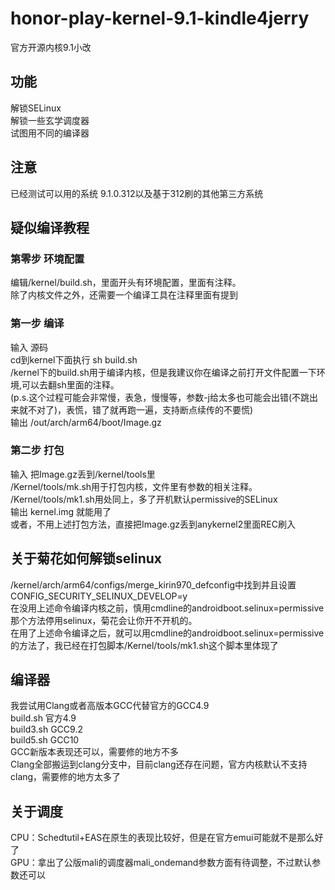 # honor-play-kernel-9.1-kindle4jerry
官方开源内核9.1小改  
## 功能
解锁SELinux  
解锁一些玄学调度器  
试图用不同的编译器  
## 注意
已经测试可以用的系统 9.1.0.312以及基于312刷的其他第三方系统  
## 疑似编译教程
### 第零步 环境配置
编辑/kernel/build.sh，里面开头有环境配置，里面有注释。  
除了内核文件之外，还需要一个编译工具在注释里面有提到  
### 第一步 编译
输入 源码  
cd到kernel下面执行 sh build.sh  
/kernel下的build.sh用于编译内核，但是我建议你在编译之前打开文件配置一下环境,可以去翻sh里面的注释。  
(p.s.这个过程可能会非常慢，表急，慢慢等，参数-j给太多也可能会出错(不跳出来就不对了)，表慌，错了就再跑一遍，支持断点续传的不要慌)  
输出 /out/arch/arm64/boot/Image.gz  
### 第二步 打包
输入 把Image.gz丢到/kernel/tools里  
/Kernel/tools/mk.sh用于打包内核，文件里有参数的相关注释。  
/Kernel/tools/mk1.sh用处同上，多了开机默认permissive的SELinux  
输出 kernel.img 就能用了  
或者，不用上述打包方法，直接把Image.gz丢到anykernel2里面REC刷入  
## 关于菊花如何解锁selinux
/kernel/arch/arm64/configs/merge_kirin970_defconfig中找到并且设置CONFIG_SECURITY_SELINUX_DEVELOP=y  
在没用上述命令编译内核之前，慎用cmdline的androidboot.selinux=permissive那个方法停用selinux，菊花会让你开不开机的。  
在用了上述命令编译之后，就可以用cmdline的androidboot.selinux=permissive的方法了，我已经在打包脚本/Kernel/tools/mk1.sh这个脚本里体现了  
## 编译器
我尝试用Clang或者高版本GCC代替官方的GCC4.9  
build.sh	官方4.9  
build3.sh	GCC9.2  
build5.sh	GCC10  
GCC新版本表现还可以，需要修的地方不多  
Clang全部搬运到clang分支中，目前clang还存在问题，官方内核默认不支持clang，需要修的地方太多了  
## 关于调度
CPU：Schedtutil+EAS在原生的表现比较好，但是在官方emui可能就不是那么好了  
GPU：拿出了公版mali的调度器mali_ondemand参数方面有待调整，不过默认参数还可以  

